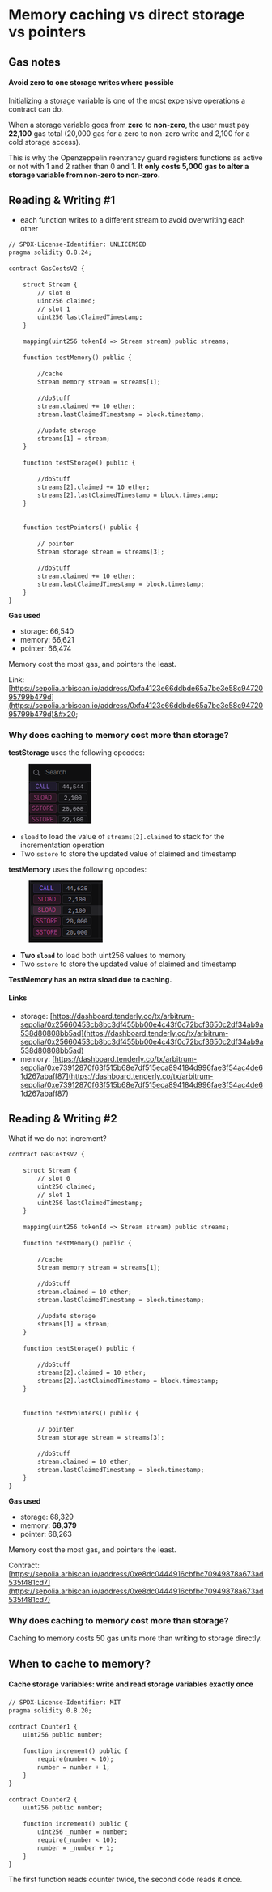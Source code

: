# Memory caching vs direct storage vs pointers

## Gas notes

#### Avoid zero to one storage writes where possible

Initializing a storage variable is one of the most expensive operations a contract can do.&#x20;

When a storage variable goes from **zero** to **non-zero**, the user must pay **22,100** gas total (20,000 gas for a zero to non-zero write and 2,100 for a cold storage access).

This is why the Openzeppelin reentrancy guard registers functions as active or not with 1 and 2 rather than 0 and 1. **It only costs 5,000 gas to alter a storage variable from non-zero to non-zero.**&#x20;



## Reading & Writing #1

* each function writes to a different stream to avoid overwriting each other

```solidity
// SPDX-License-Identifier: UNLICENSED
pragma solidity 0.8.24;

contract GasCostsV2 {

    struct Stream {
        // slot 0
        uint256 claimed;
        // slot 1
        uint256 lastClaimedTimestamp;
    }

    mapping(uint256 tokenId => Stream stream) public streams;
        
    function testMemory() public {
        
        //cache
        Stream memory stream = streams[1];

        //doStuff
        stream.claimed += 10 ether;
        stream.lastClaimedTimestamp = block.timestamp;
        
        //update storage
        streams[1] = stream;
    }

    function testStorage() public {
              
        //doStuff
        streams[2].claimed += 10 ether;
        streams[2].lastClaimedTimestamp = block.timestamp;
    }

    
    function testPointers() public {
        
        // pointer
        Stream storage stream = streams[3];
        
        //doStuff
        stream.claimed += 10 ether;
        stream.lastClaimedTimestamp = block.timestamp;
    }
}
```

**Gas used**

* storage: 66,540
* memory: 66,621
* pointer: 66,474

Memory cost the most gas, and pointers the least.&#x20;

Link: [https://sepolia.arbiscan.io/address/0xfa4123e66ddbde65a7be3e58c9472095799b479d](https://sepolia.arbiscan.io/address/0xfa4123e66ddbde65a7be3e58c9472095799b479d)&#x20;

### Why does caching to memory cost more than storage?

**testStorage** uses the following opcodes:

<figure><img src="../.gitbook/assets/image.png" alt=""><figcaption></figcaption></figure>

* `sload` to load the value of `streams[2].claimed` to stack for the incrementation operation
* Two `sstore` to store the updated value of claimed and timestamp

**testMemory** uses the following opcodes:

<figure><img src="../.gitbook/assets/image (1).png" alt=""><figcaption></figcaption></figure>

* **Two `sload`** to load both uint256 values to memory&#x20;
* Two `sstore` to store the updated value of claimed and timestamp

**TestMemory has an extra sload due to caching.**

#### Links

* storage: [https://dashboard.tenderly.co/tx/arbitrum-sepolia/0x25660453cb8bc3df455bb00e4c43f0c72bcf3650c2df34ab9a538d80808bb5ad](https://dashboard.tenderly.co/tx/arbitrum-sepolia/0x25660453cb8bc3df455bb00e4c43f0c72bcf3650c2df34ab9a538d80808bb5ad)
* memory: [https://dashboard.tenderly.co/tx/arbitrum-sepolia/0xe73912870f63f515b68e7df515eca894184d996fae3f54ac4de61d267abaff87](https://dashboard.tenderly.co/tx/arbitrum-sepolia/0xe73912870f63f515b68e7df515eca894184d996fae3f54ac4de61d267abaff87)

## Reading & Writing #2&#x20;

What if we do not increment?&#x20;

```solidity
contract GasCostsV2 {

    struct Stream {
        // slot 0
        uint256 claimed;
        // slot 1
        uint256 lastClaimedTimestamp;
    }

    mapping(uint256 tokenId => Stream stream) public streams;
        
    function testMemory() public {
        
        //cache
        Stream memory stream = streams[1];

        //doStuff
        stream.claimed = 10 ether;
        stream.lastClaimedTimestamp = block.timestamp;
        
        //update storage
        streams[1] = stream;
    }

    function testStorage() public {
              
        //doStuff
        streams[2].claimed = 10 ether;
        streams[2].lastClaimedTimestamp = block.timestamp;
    }

    
    function testPointers() public {
        
        // pointer
        Stream storage stream = streams[3];
        
        //doStuff
        stream.claimed = 10 ether;
        stream.lastClaimedTimestamp = block.timestamp;
    }
}
```

**Gas used**

* storage: 68,329
* memory: **68,379**
* pointer: 68,263

Memory cost the most gas, and pointers the least.&#x20;

Contract: [https://sepolia.arbiscan.io/address/0xe8dc0444916cbfbc70949878a673ad535f481cd7](https://sepolia.arbiscan.io/address/0xe8dc0444916cbfbc70949878a673ad535f481cd7)

### Why does caching to memory cost more than storage?

Caching to memory costs 50 gas units more than writing to storage directly.

## When to cache to memory?

#### Cache storage variables: write and read storage variables exactly once

```solidity
// SPDX-License-Identifier: MIT
pragma solidity 0.8.20;

contract Counter1 {
    uint256 public number;

    function increment() public {
        require(number < 10);
        number = number + 1;
    }
}

contract Counter2 {
    uint256 public number;

    function increment() public {
        uint256 _number = number;
        require(_number < 10);
        number = _number + 1;
    }
}
```

The first function reads counter twice, the second code reads it once.
